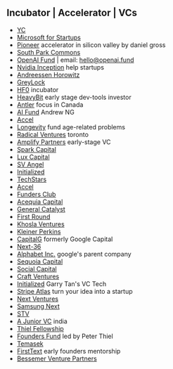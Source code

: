 ## Incubator | Accelerator | VCs
- [YC](https://www.ycombinator.com/)
- [Microsoft for Startups](https://www.microsoft.com/en-us/startups)
- [Pioneer](https://pioneer.app/) accelerator in silicon valley by daniel gross
- [South Park Commons](https://www.southparkcommons.com/)
- [OpenAI Fund](https://openai.fund/) | email: hello@openai.fund
- [Nvidia Inception](https://www.nvidia.com/en-us/startups/) help startups
- [Andreessen Horowitz](https://a16z.com/)
- [GreyLock](https://greylock.com/)
- [HF0](https://www.hf0.com/) incubator
- [HeavyBit](https://www.heavybit.com/) early stage dev-tools investor
- [Antler](https://www.antler.co/canada) focus in Canada
- [AI Fund](https://www.aifund.ai/) Andrew NG
- [Accel](https://www.accel.com/)
- [Longevity](https://www.longevity.vc/) fund age-related problems
- [Radical Ventures](https://radical.vc/) toronto
- [Amplify Partners](https://www.amplifypartners.com/) early-stage VC
- [Spark Capital](https://www.sparkcapital.com/)
- [Lux Capital](https://luxcapital.com/)
- [SV Angel](https://www.svangel.com/)
- [Initialized](https://initialized.com/)
- [TechStars](https://www.techstars.com/)
- [Accel](https://www.accel.com/)
- [Funders Club](https://fundersclub.com/)
- [Acequia Capital](https://www.acecap.com/)
- [General Catalyst](https://www.generalcatalyst.com/)
- [First Round](https://firstround.com/)
- [Khosla Ventures](https://www.khoslaventures.com/)
- [Kleiner Perkins](https://www.kleinerperkins.com/)
- [CapitalG](https://www.capitalg.com/) formerly Google Capital
- [Next-36](https://www.nextcanada.com/next-36/)
- [Alphabet Inc.](https://abc.xyz/) google's parent company
- [Sequoia Capital](https://www.sequoiacap.com/)
- [Social Capital](https://www.socialcapital.com/)
- [Craft Ventures](https://twitter.com/craft_ventures?s=21&t=zr6p8uHEtokwykhRXzXNjw)
- [Initialized](https://initialized.com/) Garry Tan's VC Tech
- [Stripe Atlas](https://stripe.com/en-ca/atlas) turn your idea into a startup
- [Next Ventures](https://nextventures.com/)
- [Samsung Next](https://www.samsungnext.com/)
- [STV](https://stv.vc/)
- [A Junior VC](https://ajuniorvc.com/) india
- [Thiel Fellowship](https://thielfellowship.org/)
- [Founders Fund](https://foundersfund.com/) led by Peter Thiel
- [Temasek](https://www.temasek.com.sg/en/index)
- [FirstText](https://www.firsttext.com/) early founders mentorship
- [Bessemer Venture Partners](https://www.bvp.com/)
